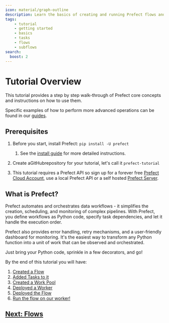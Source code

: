 ```yaml
---
icon: material/graph-outline
description: Learn the basics of creating and running Prefect flows and tasks.
tags:
    - tutorial
    - getting started
    - basics
    - tasks
    - flows
    - subflows
search:
  boost: 2
---
```

# Tutorial Overview

This tutorial provides a step by step walk-through of Prefect core concepts and instructions on how to use them.

Specific examples of how to perform more advanced operations can be found in our [guides](/guides/).

## Prerequisites

1. Before you start, install Prefect: `pip install -U prefect`
      1. See the [install guide](/getting-started/installation/) for more detailed instructions.

2. Create aGitHubrepository for your tutorial, let's call it `prefect-tutorial`

3. This tutorial requires a Prefect API so sign up for a forever free [Prefect Cloud Account](https://app.prefect.cloud/), use a local Prefect API or a self hosted [Prefect Server](/host/).

## What is Prefect?

Prefect automates and orchestrates data workflows - it simplifies the creation, scheduling, and monitoring of complex pipelines. With Prefect, you define workflows as Python code, specify task dependencies, and let it handle the execution order.

Prefect also provides error handling, retry mechanisms, and a user-friendly dashboard for monitoring. It's the easiest way to transform any Python function into a unit of work that can be observed and orchestrated.

Just bring your Python code, sprinkle in a few decorators, and go!

By the end of this tutorial you will have:

1. [Created a Flow](/tutorial/flows/)
2. [Added Tasks to it](/tutorial/tasks/)
3. [Created a Work Pool](/tutorial/deployments/)
4. [Deployed a Worker](/tutorial/deployments/)
5. [Deployed the Flow](/tutorial/deploying/)
6. [Run the flow on our worker!](/tutorial/deployments/)


## [Next: Flows](/tutorial/flows/)